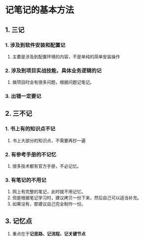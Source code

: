 # 记笔记的基本方法

## 1. 三记

### 1. 涉及到软件安装和配置记

1. 主要是涉及到配置环境的内容，不是单纯的简单安装操作

### 2. 涉及到项目实战技能，具体业务逻辑的记

1. 做项目时会有很多问题，根据问题记笔记。

### 3. 出错一定要记

## 2. 三不记

### 1. 书上有的知识点不记

1. 书上大部分的知识点，不需要再抄一遍

### 2. 有参考手册的不记忆

1. 很多技术都有官方手册，不必记忆。

### 3. 有笔记的不用记

1. 网上有完整的笔记，此时就不用记忆。
2. 但是根据笔记学习时，建议拷贝一份下来，然后自己可以适当补充。
3. 如果没有，那建议自己完全制作一份。

## 3. 记忆点

1. 重点在于**记思路、记流程、记关键节点**